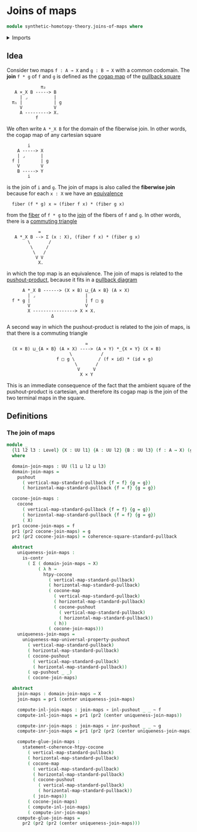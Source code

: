 # Joins of maps

```agda
module synthetic-homotopy-theory.joins-of-maps where
```

<details><summary>Imports</summary>

```agda
open import foundation.contractible-types
open import foundation.dependent-pair-types
open import foundation.function-types
open import foundation.homotopies
open import foundation.pullbacks
open import foundation.universe-levels

open import synthetic-homotopy-theory.cocones-under-spans
open import synthetic-homotopy-theory.pushouts
open import synthetic-homotopy-theory.universal-property-pushouts
```

</details>

## Idea

Consider two maps `f : A → X` and `g : B → X` with a common codomain. The
**join** `f * g` of `f` and `g` is defined as the
[cogap map](synthetic-homotopy-theory.pushouts.md) of the
[pullback square](foundation.pullbacks.md)

```text
             π₂
   A ×_X B -----> B
     | ⌟          |
  π₁ |            | g
     V            V
     A ---------> X.
           f
```

We often write `A *_X B` for the domain of the fiberwise join. In other words,
the cogap map of any cartesian square

```text
        i
    A -----> X
    | ⌟      |
  f |        | g
    V        V
    B -----> Y
        i
```

is the join of `i` and `g`. The join of maps
is also called the **fiberwise join** because for each `x : X` we have an
[equivalence](foundation-core.equivalences.md)

```text
  fiber (f * g) x ≃ (fiber f x) * (fiber g x)
```

from the [fiber](foundation-core.fibers-of-maps.md) of `f * g` to the
[join](synthetic-homotopy-theory.joins-of-types.md) of the fibers of `f` and
`g`. In other words, there is a
[commuting triangle](foundation.commuting-triangles-of-maps.md)

```text
            ≃
   A *_X B --> Σ (x : X), (fiber f x) * (fiber g x)
        \       /
         \     /
          \   /
           V V
            X.
```

in which the top map is an equivalence. The join of maps is related to the
[pushout-product](synthetic-homotopy-theory.pushout-products.md), because it
fits in a [pullback diagram](foundation.pullback-squares.md)

```text
      A *_X B ------> (X × B) ⊔_{A × B} (A × X)
        | ⌟                   |
  f * g |                     | f □ g
        V                     V
        X ----------------> X × X.
                 Δ
```

A second way in which the pushout-product is related to the join of maps, is that there is a commuting triangle

```text
                              ≃
  (X × B) ⊔_{A × B} (A × X) ----> (A × Y) *_{X × Y} (X × B)
                        \           /
                   f □ g \         / (f × id) * (id × g)
                          \       /
                           V     V
                            X × Y
```

This is an immediate consequence of the fact that the ambient square of the pushout-product is cartesian, and therefore its cogap map is the join of the two terminal maps in the square.

## Definitions

### The join of maps

```agda
module _
  {l1 l2 l3 : Level} {X : UU l1} {A : UU l2} {B : UU l3} (f : A → X) (g : B → X)
  where

  domain-join-maps : UU (l1 ⊔ l2 ⊔ l3)
  domain-join-maps =
    pushout
      ( vertical-map-standard-pullback {f = f} {g = g})
      ( horizontal-map-standard-pullback {f = f} {g = g})

  cocone-join-maps :
    cocone
      ( vertical-map-standard-pullback {f = f} {g = g})
      ( horizontal-map-standard-pullback {f = f} {g = g})
      ( X)
  pr1 cocone-join-maps = f
  pr1 (pr2 cocone-join-maps) = g
  pr2 (pr2 cocone-join-maps) = coherence-square-standard-pullback

  abstract
    uniqueness-join-maps :
      is-contr
        ( Σ ( domain-join-maps → X)
            ( λ h →
              htpy-cocone
                ( vertical-map-standard-pullback)
                ( horizontal-map-standard-pullback)
                ( cocone-map
                  ( vertical-map-standard-pullback)
                  ( horizontal-map-standard-pullback)
                  ( cocone-pushout
                    ( vertical-map-standard-pullback)
                    ( horizontal-map-standard-pullback))
                  ( h))
                ( cocone-join-maps)))
    uniqueness-join-maps =
      uniqueness-map-universal-property-pushout
        ( vertical-map-standard-pullback)
        ( horizontal-map-standard-pullback)
        ( cocone-pushout
          ( vertical-map-standard-pullback)
          ( horizontal-map-standard-pullback))
        ( up-pushout _ _)
        ( cocone-join-maps)

  abstract
    join-maps : domain-join-maps → X
    join-maps = pr1 (center uniqueness-join-maps)

    compute-inl-join-maps : join-maps ∘ inl-pushout _ _ ~ f
    compute-inl-join-maps = pr1 (pr2 (center uniqueness-join-maps))

    compute-inr-join-maps : join-maps ∘ inr-pushout _ _ ~ g
    compute-inr-join-maps = pr1 (pr2 (pr2 (center uniqueness-join-maps)))

    compute-glue-join-maps :
      statement-coherence-htpy-cocone
        ( vertical-map-standard-pullback)
        ( horizontal-map-standard-pullback)
        ( cocone-map
          ( vertical-map-standard-pullback)
          ( horizontal-map-standard-pullback)
          ( cocone-pushout
            ( vertical-map-standard-pullback)
            ( horizontal-map-standard-pullback))
          ( join-maps))
        ( cocone-join-maps)
        ( compute-inl-join-maps)
        ( compute-inr-join-maps)
    compute-glue-join-maps =
      pr2 (pr2 (pr2 (center uniqueness-join-maps)))
```
